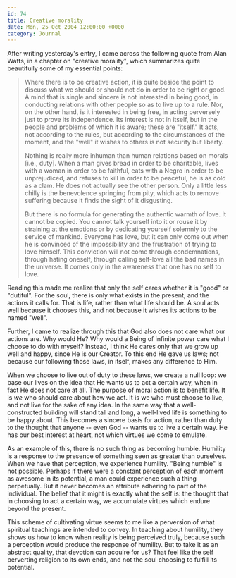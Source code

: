 ```yaml
---
id: 74
title: Creative morality
date: Mon, 25 Oct 2004 12:00:00 +0000
category: Journal
---
```


After writing yesterday's entry, I came across the following quote from
Alan Watts, in a chapter on "creative morality", which summarizes quite
beautifully some of my essential points:

> Where there is to be creative action, it is quite beside the point to
> discuss what we should or should not do in order to be right or good.
> A mind that is single and sincere is not interested in being good, in
> conducting relations with other people so as to live up to a rule.
> Nor, on the other hand, is it interested in being free, in acting
> perversely just to prove its independence.  Its interest is not in
> itself, but in the people and problems of which it is aware; these are
> "itself."  It acts, not according to the rules, but according to the
> circumstances of the moment, and the "well" it wishes to others is not
> security but liberty.
> 
> Nothing is really more inhuman than human relations based on morals
> [i.e., duty].  When a man gives bread in order to be charitable, lives
> with a woman in order to be faithful, eats with a Negro in order to be
> unprejudiced, and refuses to kill in order to be peaceful, he is as
> cold as a clam.  He does not actually see the other person.  Only a
> little less chilly is the benevolence springing from pity, which acts
> to remove suffering because it finds the sight of it disgusting.
> 
> But there is no formula for generating the authentic warmth of love.
> It cannot be copied.  You cannot talk yourself into it or rouse it by
> straining at the emotions or by dedicating yourself solemnly to the
> service of mankind.  Everyone has love, but it can only come out when
> he is convinced of the impossibility and the frustration of trying to
> love himself.  This conviction will not come through condemnations,
> through hating oneself, through calling self-love all the bad names in
> the universe.  It comes only in the awareness that one has no self to
> love.

Reading this made me realize that only the self cares whether it is
"good" or "dutiful".  For the soul, there is only what exists in the
present, and the actions it calls for.  That is life, rather than what
life should be.  A soul acts well because it chooses this, and not
because it wishes its actions to be named "well".

Further, I came to realize through this that God also does not care what
our actions are.  Why would He?  Why would a Being of infinite power
care what I choose to do with myself?  Instead, I think He cares only
that we grow up well and happy, since He is our Creator.  To this end He
gave us laws; not because our following those laws, in itself, makes any
difference to Him.

When we choose to live out of duty to these laws, we create a null loop:
we base our lives on the idea that He wants us to act a certain way,
when in fact He does not care at all.  The purpose of moral action is to
benefit life.  It is *we* who should care about how we act.  It is we who
must choose to live, and not live for the sake of any idea.  In the same
way that a well-constructed building will stand tall and long, a
well-lived life is something to be happy about.  This becomes a sincere
basis for action, rather than duty to the thought that anyone -- even
God -- wants us to live a certain way.  He has our best interest at
heart, not which virtues we come to emulate.

As an example of this, there is no such thing as becoming humble.
Humility is a response to the presence of something seen as greater than
ourselves.  When we have that perception, we experience humility.
"Being humble" is not possible.  Perhaps if there were a constant
perception of each moment as awesome in its potential, a man could
experience such a thing perpetually.  But it never becomes an attribute
adhering to part of the individual.  The belief that it might is exactly
what the self is: the thought that in choosing to act a certain way, we
accumulate virtues which endure beyond the present.

This scheme of cultivating virtue seems to me like a perversion of what
spiritual teachings are intended to convey.  In teaching about humility,
they shows us how to know when reality is being perceived truly, because
such a perception would produce the response of humility.  But to take
it as an abstract quality, that devotion can acquire for us?  That feel
like the self perverting religion to its own ends, and not the soul
choosing to fulfill its potential.



